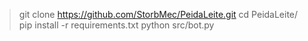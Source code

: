 > git clone https://github.com/StorbMec/PeidaLeite.git
> cd PeidaLeite/
> pip install -r requirements.txt
> python src/bot.py